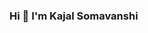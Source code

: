 ### Hi 👋 I'm Kajal Somavanshi
 
<!--
I'm passionate for data science and I have keen interest in unlocking valuable insights from data. I'm enthusiastic about applying my analytical skills to real-world challenges, and I'm on a journey to become a proficient data scientist.
During my academic journey, I've developed a solid foundation in data science methodologies, statistical analysis, and machine learning. I'm excited to embark on a career where I can contribute my skills to meaningful projects and continue to learn and grow in the dynamic field of data science.

This profile serves my skills, and aspirations. Let's connect and explore how my passion for data can make a positive impact on your team or project!

- 🔭 I’m currently working on Chatbot For Tahasil Office Using Rasa
- 📚💻🎓Computer Engineering Student at Sanjivani College of Engineering,Kopargaon
- 👯 I’m looking to collaborate on ...
- 💬 Ask me about Python,Statistics, Data Science
- 📫 How to reach me: kajalsomavanshi71@gmail.com

-->
